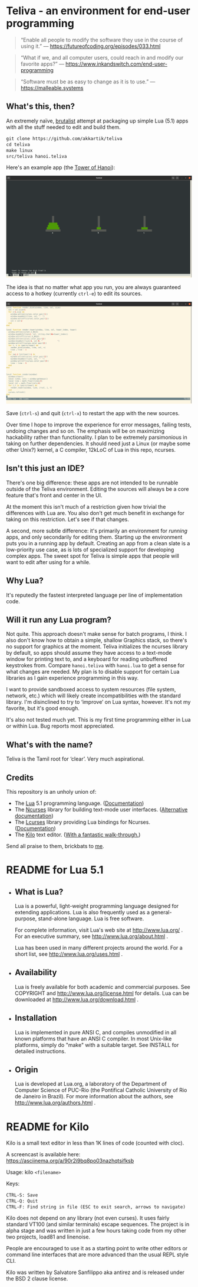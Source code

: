 # Teliva - an environment for end-user programming

> &ldquo;Enable all people to modify the software they use in the course of using it.&rdquo;
> &mdash; https://futureofcoding.org/episodes/033.html

> &ldquo;What if we, and all computer users, could reach in and modify our favorite apps?&rdquo;
> &mdash; https://www.inkandswitch.com/end-user-programming

> &ldquo;Software must be as easy to change as it is to use.&rdquo;
> &mdash; https://malleable.systems

## What's this, then?

An extremely naïve, [brutalist](https://en.wikipedia.org/wiki/Brutalist_architecture)
attempt at packaging up simple Lua (5.1) apps with all the stuff needed to
edit and build them.

```
git clone https://github.com/akkartik/teliva
cd teliva
make linux
src/teliva hanoi.teliva
```

Here's an example app (the [Tower of Hanoi](https://en.wikipedia.org/wiki/Tower_of_Hanoi)):

<img alt='screenshot of Teliva running the Towers of Hanoi' src='doc/hanoi.png'>

The idea is that no matter what app you run, you are always guaranteed access
to a hotkey (currently `ctrl-e`) to edit its sources.

<img alt='screenshot of Teliva editing the Towers of Hanoi' src='doc/hanoi-edit.png'>

Save (`ctrl-s`) and quit (`ctrl-x`) to restart the app with the new sources.

Over time I hope to improve the experience for error messages, failing tests,
undoing changes and so on. The emphasis will be on maximizing hackability
rather than functionality. I plan to be extremely parsimonious in taking on
further dependencies. It should need just a Linux (or maybe some other Unix?)
kernel, a C compiler, 12kLoC of Lua in this repo, ncurses.

## Isn't this just an IDE?

There's one big difference: these apps are not intended to be runnable outside
of the Teliva environment. Editing the sources will always be a core feature
that's front and center in the UI.

At the moment this isn't much of a restriction given how trivial the
differences with Lua are. You also don't get much benefit in exchange for
taking on this restriction. Let's see if that changes.

A second, more subtle difference: it's primarily an environment for _running_
apps, and only secondarily for editing them. Starting up the environment puts
you in a running app by default. Creating an app from a clean slate is a
low-priority use case, as is lots of specialized support for developing
complex apps. The sweet spot for Teliva is simple apps that people will want
to edit after using for a while.

## Why Lua?

It's reputedly the fastest interpreted language per line of implementation
code.

## Will it run any Lua program?

Not quite. This approach doesn't make sense for batch programs, I think. I
also don't know how to obtain a simple, shallow Graphics stack, so there's no
support for graphics at the moment. Teliva initializes the ncurses library by
default, so apps should assume they have access to a text-mode window for
printing text to, and a keyboard for reading unbuffered keystrokes from.
Compare `hanoi.teliva` with `hanoi.lua` to get a sense for what changes are
needed. My plan is to disable support for certain Lua libraries as I gain
experience programming in this way.

I want to provide sandboxed access to system resources (file system, network,
etc.) which will likely create incompatibilities with the standard library.
I'm disinclined to try to &lsquo;improve&rsquo; on Lua syntax, however. It's
not my favorite, but it's good enough.

It's also not tested much yet. This is my first time programming either in Lua
or within Lua. Bug reports most appreciated.

## What's with the name?

Teliva is the Tamil root for &lsquo;clear&rsquo;. Very much aspirational.

## Credits

This repository is an unholy union of:
* The [Lua](https://www.lua.org) 5.1 programming language.
  ([Documentation](https://www.lua.org/pil/contents.html))
* The [Ncurses](https://tldp.org/HOWTO/NCURSES-Programming-HOWTO) library for
  building text-mode user interfaces. ([Alternative documentation](https://tldp.org/LDP/lpg-0.4.pdf))
* The [Lcurses](https://github.com/lcurses/lcurses) library providing Lua
  bindings for Ncurses. ([Documentation](http://lcurses.github.io/lcurses))
* The [Kilo](https://github.com/antirez/kilo) text editor. ([With a fantastic
  walk-through.](https://viewsourcecode.org/snaptoken/kilo))

Send all praise to them, brickbats to [me](http://akkartik.name/contact).

# README for Lua 5.1

* What is Lua?
  ------------
  Lua is a powerful, light-weight programming language designed for extending
  applications. Lua is also frequently used as a general-purpose, stand-alone
  language. Lua is free software.

  For complete information, visit Lua's web site at http://www.lua.org/ .
  For an executive summary, see http://www.lua.org/about.html .

  Lua has been used in many different projects around the world.
  For a short list, see http://www.lua.org/uses.html .

* Availability
  ------------
  Lua is freely available for both academic and commercial purposes.
  See COPYRIGHT and http://www.lua.org/license.html for details.
  Lua can be downloaded at http://www.lua.org/download.html .

* Installation
  ------------
  Lua is implemented in pure ANSI C, and compiles unmodified in all known
  platforms that have an ANSI C compiler. In most Unix-like platforms, simply
  do "make" with a suitable target. See INSTALL for detailed instructions.

* Origin
  ------
  Lua is developed at Lua.org, a laboratory of the Department of Computer
  Science of PUC-Rio (the Pontifical Catholic University of Rio de Janeiro
  in Brazil).
  For more information about the authors, see http://www.lua.org/authors.html .

# README for Kilo

Kilo is a small text editor in less than 1K lines of code (counted with cloc).

A screencast is available here: https://asciinema.org/a/90r2i9bq8po03nazhqtsifksb

Usage: kilo `<filename>`

Keys:

    CTRL-S: Save
    CTRL-Q: Quit
    CTRL-F: Find string in file (ESC to exit search, arrows to navigate)

Kilo does not depend on any library (not even curses). It uses fairly standard
VT100 (and similar terminals) escape sequences. The project is in alpha
stage and was written in just a few hours taking code from my other two
projects, load81 and linenoise.

People are encouraged to use it as a starting point to write other editors
or command line interfaces that are more advanced than the usual REPL
style CLI.

Kilo was written by Salvatore Sanfilippo aka antirez and is released
under the BSD 2 clause license.
